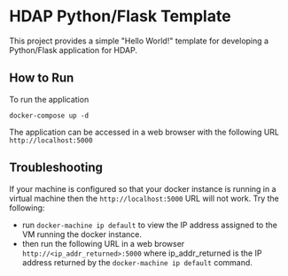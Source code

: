 HDAP Python/Flask Template
=
This project provides a simple "Hello World!" template for developing a Python/Flask application for HDAP.

How to Run
-
To run the application
```
docker-compose up -d
```
The application can be accessed in a web browser with the following URL `http://localhost:5000`

Troubleshooting
-
If your machine is configured so that your docker instance is running in a virtual machine then the `http://localhost:5000` URL will not work. Try the following:
- run `docker-machine ip default` to view the IP address assigned to the VM running the docker instance.
- then run the following URL in a web browser `http://<ip_addr_returned>:5000` where ip_addr_returned is the IP address returned by the `docker-machine ip default` command.